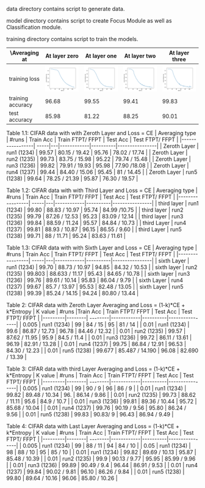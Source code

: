 data directory contains script to generate data.

model directory contains script to create Focus Module as well as Classification module.

training directory contains script to train the models.


| \Averaging at | At layer zero | At layer one |  At layer two | At layer three  |
| ------------- | ------------- | ------------ | ------------- | --------------  |
| training loss | <img src= ./layer_zero/plots/training_loss_at_zero.png width="400">  | <img src= ./layer_one/plots/training_loss_at_one.png width="400">  | <img src= ./layer_two/plots/training_loss_at_two.png width="400">  | <img src= ./layer_three/plots/training_loss_at_three.png width="400">  |
| training accuracy | 96.68   |  99.55  | 99.41 | 99.83 |
| test accuracy     | 85.98   |  81.22  | 88.25 | 90.01 |


Table 1.1: CIFAR data with  with Zeroth Layer and Loss = CE
| Averaging type | #runs | Train Acc | Train FTPT/ FFPT | Test Acc | Test FTPT/ FFPT |
|-----------------| -----|---|------------|----------|----------------|
| Zeroth Layer | run1 (1234) | 99.57 | 80.15 / 19.42 | 95.76 | 78.02 / 17.74 | 
| Zeroth Layer | run2 (1235) | 99.73 | 83.75 / 15.98 | 95.22 | 79.74 / 15.48 |
| Zeroth Layer | run3 (1236) | 99.82 | 79.91 / 19.93 | 95.98  | 77.90 /18.08   |
| Zeroth Layer | run4 (1237) | 99.44  | 84.40 / 15.06  | 95.45  | 81 / 14.45   |
| Zeroth Layer | run5 (1238) | 99.64 | 78.25 / 21.39 | 95.87 | 76.30 / 19.57   |

Table 1.2: CIFAR data with  with Third Layer and Loss = CE
| Averaging type | #runs | Train Acc | Train FTPT/ FFPT | Test Acc | Test FTPT/ FFPT |
|-----------------| -----|---|------------|----------|----------------|
| third layer  | run1 (1234) | 99.80 |  88.83 / 10.97 |  95.74 | 84.99 /10.75 |
| third layer  | run2 (1235) | 99.79 | 87.26 / 12.53 | 95.23 | 83.09 / 12.14 |
| third layer  | run3 (1236) | 99.84  | 88.59 / 11.24  | 95.57  | 84.84 / 10.73  |
| third Layer | run4 (1237) | 99.81 | 88.93 / 10.87 | 96.15 | 86.55 / 9.60   |
| third Layer | run5 (1238) | 99.71  | 88 / 11.71 | 95.24 | 83.63 / 11.61  |

Table 1.3: CIFAR data with  with Sixth Layer and Loss = CE
| Averaging type | #runs | Train Acc | Train FTPT/ FFPT | Test Acc | Test FTPT/ FFPT |
|-----------------| -----|---|------------|----------|----------------|
| sixth Layer  | run1 (1234) | 99.70 | 88.73 / 10.97 | 94.85 | 84.32 / 10.53 |
| sixth layer  | run2 (1235) | 99.803 | 88.633 / 11.17  | 95.43  | 84.65 / 10.78 |
| sixth layer  | run3 (1236) | 99.76  | 89.61 / 10.14   |  95.83 | 86.04 / 9.79  |
| sixth Layer | run4 (1237) | 99.67 | 85.7 / 13.97 | 95.53 | 82.48 / 13.05  |
| sixth Layer | run5 (1238) | 99.39 | 85.24 / 14.15 | 94.24 | 80.80 / 13.44  |

Table 2: CIFAR data with Zeroth Layer Averaging and Loss = (1-k)\*CE + k\*Entropy
| K value | #runs |Train Acc | Train FTPT/ FFPT | Test Acc | Test FTPT/ FFPT |
|---------|--------| --------|------------|----------|----------------|
| 0.005 | run1 (1234) | 99 | 84 / 15 | 95 | 81 / 14 | 
| 0.01  | run1 (1234) | 99.6 | 86.87 / 12.73 | 96.78 | 84.46 / 12.32 |
| 0.01  | run2 (1235) |  99.57 | 87.62 / 11.95 | 95.9 | 84.5 / 11.4 |
|  0.01     | run3 (1236) | 99.72 |  86.11 / 13.61  | 96.19 |  82.91 / 13.28 |
|  0.01     | run4 (1237) | 99.75 | 86.84 / 12.91  |  96.53 | 84.30 / 12.23 |
| 0.01  | run5 (1238) | 99.677 | 85.487 / 14.190 | 96.08 | 82.690 / 13.39 |

Table 3: CIFAR data with third Layer Averaging and Loss = (1-k)\*CE + k\*Entropy
| K value | #runs | Train Acc | Train FTPT/ FFPT | Test Acc | Test FTPT/ FFPT |
|---------|--------| --------|------------|----------|----------------|
| 0.005 | run1 (1234) | 99 | 90 / 9 | 96 | 86 / 9 |
| 0.01  | run1 (1234) | 99.82 | 89.48 / 10.34 | 96. | 86.14 / 9.86 |
| 0.01  | run2 (1235) | 99.73 | 88.62 / 11.11 | 95.6 | 84.9 / 10.7 |
|  0.01     | run3 (1236) | 99.81 | 89.36 / 10.44 | 95.72 | 85.68 / 10.04 |
|   0.01    | run4 (1237) | 99.76  | 90.19 / 9.56 | 95.80  | 86.24 / 9.56 |
|   0.01    | run5 (1238) | 99.83  | 90.83/ 9  | 96.43  | 86.94 / 9.49  |

Table 4: CIFAR data with Last Layer Averaging and Loss = (1-k)\*CE + k\*Entropy
| K value | #runs | Train Acc | Train FTPT/ FFPT | Test Acc | Test FTPT/ FFPT |
|---------|--------| --------|------------|----------|----------------|
| 0.005 | run1 (1234) | 99 | 88 / 11 | 94 | 84 / 10 | 
| 0.05  | run1 (1234) | 98 | 88 / 10 | 95 | 85 / 10 |
| 0.01  | run1 (1234) | 99.82 | 89.69 / 10.13 | 95.87 | 85.48 / 10.39 | 
| 0.01  | run2 (1235) | 99.9 | 90.13 / 9.77 | 95.95 | 85.99 / 9.96 |
|  0.01     | run3 (1236) | 99.89 | 90.49 / 9.4 |  96.44 | 86.91 / 9.53 |
|  0.01     | run4 (1237) | 99.84 | 90.02 / 9.81 | 96.10  | 86.26 / 9.84 |
|   0.01    | run5 (1238) | 99.80 | 89.64 / 10.16 | 96.06  | 85.80 / 10.26 |

